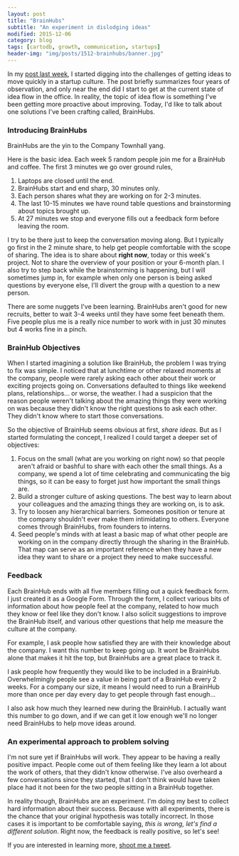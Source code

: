 ```yaml
---
layout: post
title: "BrainHubs"
subtitle: "An experiment in dislodging ideas"
modified: 2015-12-06
category: blog
tags: [cartodb, growth, communication, startups]
header-img: "img/posts/1512-brainhubs/banner.jpg"
---
```


In my [post last week](/blog/2015/12/01/communication/), I started digging into the challenges of getting ideas to move quickly in a startup culture. The post briefly summarizes four years of observation, and only near the end did I start to get at the current state of idea flow in the office. In reality, the topic of idea flow is something I've been getting more proactive about improving. Today, I'd like to talk about one solutions I've been crafting called, BrainHubs.


### Introducing BrainHubs

BrainHubs are the yin to the Company Townhall yang.

Here is the basic idea. Each week 5 random people join me for a BrainHub and coffee. The first 3 minutes we go over ground rules,

1. Laptops are closed until the end.
2. BrainHubs start and end sharp, 30 minutes only.
3. Each person shares what they are working on for 2-3 minutes.
4. The last 10-15 minutes we have round table questions and brainstorming about topics brought up.
5. At 27 minutes we stop and everyone fills out a feedback form before leaving the room.

I try to be there just to keep the conversation moving along. But I typically go first in the 2 minute share, to help get people comfortable with the scope of sharing. The idea is to share about **right now**, today or this week's project. Not to share the overview of your position or your 6-month plan. I also try to step back while the brainstorming is happening, but I will sometimes jump in, for example when only one person is being asked questions by everyone else, I'll divert the group with a question to a new person.

There are some nuggets I've been learning. BrainHubs aren't good for new recruits, better to wait 3-4 weeks until they have some feet beneath them. Five people plus me is a really nice number to work with in just 30 minutes but 4 works fine in a pinch. 

### BrainHub Objectives

When I started imagining a solution like BrainHub, the problem I was trying to fix was simple. I noticed that at lunchtime or other relaxed moments at the company, people were rarely asking each other about their work or exciting projects going on. Conversations defaulted to things like weekend plans, relationships... or worse, the weather. I had a suspicion that the reason people weren't talking about the amazing things they were working on was because they didn't know the right questions to ask each other. They didn't know where to start those conversations. 

So the objective of BrainHub seems obvious at first, _share ideas_. But as I started formulating the concept, I realized I could target a deeper set of objectives:

1. Focus on the small (what are you working on right now) so that people aren't afraid or bashful to share with each other the small things. As a company, we spend a lot of time celebrating and communicating the big things, so it can be easy to forget just how important the small things are.
2. Build a stronger culture of asking questions. The best way to learn about your colleagues and the amazing things they are working on, is to ask. 
3. Try to loosen any hierarchical barriers. Someones position or tenure at the company shouldn't ever make them intimidating to others. Everyone comes through BrainHubs, from founders to interns. 
4. Seed people's minds with at least a basic map of what other people are working on in the company directly through the sharing in the BrainHub. That map can serve as an important reference when they have a new idea they want to share or a project they need to make successful.

### Feedback

Each BrainHub ends with all five members filling out a quick feedback form. I just created it as a Google Form. Through the form, I collect various bits of information about how people feel at the company, related to how much they know or feel like they don't know. I also solicit suggestions to improve the BrainHub itself, and various other questions that help me measure the culture at the company. 

For example, I ask people how satisfied they are with their knowledge about the company. I want this number to keep going up. It wont be BrainHubs alone that makes it hit the top, but BrainHubs are a great place to track it. 

I ask people how frequently they would like to be included in a BrainHub. Overwhelmingly people see a value in being part of a BrainHub every 2 weeks. For a company our size, it means I would need to run a BrainHub more than once per day every day to get people through fast enough... 

I also ask how much they learned new during the BrainHub. I actually want this number to go down, and if we can get it low enough we'll no longer need BrainHubs to help move ideas around.

### An experimental approach to problem solving

I'm not sure yet if BrainHubs will work. They appear to be having a really positive impact. People come out of them feeling like they learn a lot about the work of others, that they didn't know otherwise. I've also overheard a few conversations since they started, that I don't think would have taken place had it not been for the two people sitting in a BrainHub together. 

In reality though, BrainHubs are an experiment. I'm doing my best to collect hard information about their success. Because with all experiments, there is the chance that your original hypothesis was totally incorrect. In those cases it is important to be comfortable saying, _this is wrong, let's find a different solution_. Right now, the feedback is really positive, so let's see!

If you are interested in learning more, [shoot me a tweet](https://twitter.com/andrewxhill).

